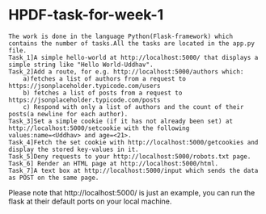 # HPDF-task-for-week-1		
	The work is done in the language Python(Flask-framework) which contains the number of tasks.All the tasks are located in the app.py file.
	Task_1]A simple hello-world at http://localhost:5000/ that displays a simple string like "Hello World-Uddhav".
	Task_2]Add a route, for e.g. http://localhost:5000/authors which: 		
		a)fetches a list of authors from a request to  https://jsonplaceholder.typicode.com/users
      	b) fetches a list of posts from a request to https://jsonplaceholder.typicode.com/posts
       	c) Respond with only a list of authors and the count of their posts(a newline for each author).
	Task_3]Set a simple cookie (if it has not already been set) at http://localhost:5000/setcookie with the following 		   	 values:name=<Uddhav> and age=<21>.
	Task_4]Fetch the set cookie with http://localhost:5000/getcookies and display the stored key-values in it.
	Task_5]Deny requests to your http://localhost:5000/robots.txt page. 
	Task_6] Render an HTML page at http://localhost:5000/html.
	Task_7]A text box at http://localhost:5000/input which sends the data as POST on the same page.
	
Please note that http://localhost:5000/ is just an example, you can run the flask at their default ports on your local machine. 
